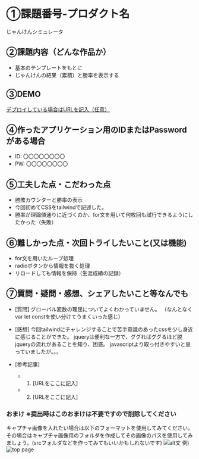 # ①課題番号-プロダクト名

じゃんけんシミュレータ

## ②課題内容（どんな作品か）

- 基本のテンプレートをもとに
- じゃんけんの結果（累積）と勝率を表示する

## ③DEMO

[デプロイしている場合はURLを記入（任意）](https://pontaro4520.github.io/kadai01-janken/)

## ④作ったアプリケーション用のIDまたはPasswordがある場合

- ID: 〇〇〇〇〇〇〇〇
- PW: 〇〇〇〇〇〇〇〇

## ⑤工夫した点・こだわった点

- 勝敗カウンターと勝率の表示
- 今回初めてCSSをtailwindで記述した。
- 勝率が理論値通りに近づくのか、for文を用いて何枚回も試行できるようにしたかった（失敗）

## ⑥難しかった点・次回トライしたいこと(又は機能)

- for文を用いたループ処理
- radioボタンから情報を抜く処理
- リロードしても情報を保持（生涯成績の記録）

## ⑦質問・疑問・感想、シェアしたいこと等なんでも

- [質問]
  グローバル変数の理屈についてよくわかっていません。
  （なんとなくvar let constを使い分けてうまくいった感じ）
- [感想]
  今回tailwindにチャレンジすることで苦手意識のあったcssを少し身近に感じることができた。
  jqueryは便利な一方で、ググればググるほど脱jqueryの流れがあることを知り、困惑。
  javascriptより取っ付きやすいと思っていましたが。。。

- [参考記事]
  - 1. [URLをここに記入]
  - 2. [URLをここに記入]

### おまけ ※提出時はこのおまけは不要ですので削除してください

キャプチャ画像を入れたい場合は以下のフォーマットを使用してみてください。その場合はキャプチャ画像用のフォルダを作成してその画像のパスを使用してみましょう。(srcフォルダなどを作ってみてもいいかもしれないです)
![alt文](画像URL)
例)
![top page](./src/capture1.png)
